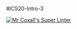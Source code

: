 #ICS20-Intro-3

[![Mr Coxall's Super Linter](https://github.com/Justin-Lavoie16/ICS20-Intro-3/workflows/Mr%20Coxall's%20Super%20Linter/badge.svg)](https://github.com/Justin-Lavoie16/ICS20-Intro-3/actions/)
